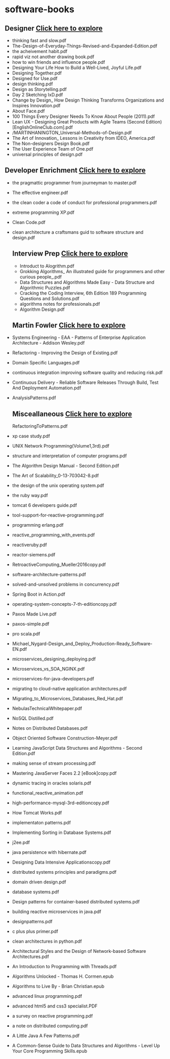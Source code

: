 # software-books



## Designer  [Click here to explore](https://github.com/thinklikeadesigner/software-books/tree/master/Designer)
  * thinking fast and slow.pdf
*   The-Design-of-Everyday-Things-Revised-and-Expanded-Edition.pdf
  * the acheivement habit.pdf
*   rapid viz not another drawing book.pdf
*   how to win friends and influence people.pdf
*   Designing Your Life How to Build a Well-Lived, Joyful Life.pdf
 *  Designing Together.pdf
*   Designed for Use.pdf
*   design thinking.pdf
*   Design as Storytelling.pdf
*   Day 2 Sketching IxD.pdf
*   Change by Design_ How Design Thinking Transforms Organizations and Inspires Innovation.pdf
*   About Face.pdf
*   100 Things Every Designer Needs To Know About People (2011).pdf
*   Lean UX - Designing Great Products with Agile Teams (Second Edition) [EnglishOnlineClub.com].pdf
*   /MARTINHANINGTON_Universal-Methods-of-Design.pdf
*   The Art of Innovation_ Lessons in Creativity from IDEO, America.pdf
*   The Non-designers Design Book.pdf
*   The User Experience Team of One.pdf
*   universal principles of design.pdf
  
  ## Developer Enrichment [Click here to explore](https://github.com/thinklikeadesigner/software-books/tree/master/developer%20enrichment)
  *  the pragmattic programmer from journeyman to master.pdf
* The effective engineer.pdf
* the clean coder a code of conduct for professional programmers.pdf
* extreme programming XP.pdf
* Clean Code.pdf
* clean architecture a craftsmans guid to software structure and design.pdf
  
  ## Interview Prep  [Click here to explore](https://github.com/thinklikeadesigner/software-books/tree/master/interview%20prep)
  
    * Introduct to Alogrithm.pdf
  * Grokking Algorithms_ An illustrated guide for programmers and other curious people_.pdf
  * Data Structures and Algorithms Made Easy - Data Structure and Algorithmic Puzzles.pdf
  * Cracking the Coding Interview, 6th Edition 189 Programming Questions and Solutions.pdf
  * algorithms notes for professionals.pdf
  * Algorithm Design.pdf
  
  
  ## Martin Fowler  [Click here to explore](https://github.com/thinklikeadesigner/software-books/tree/master/Martin%20Fowler)
*   Systems Engineering - EAA - Patterns of Enterprise Application Architecture - Addison Wesley.pdf
* Refactoring - Improving the Design of Existing.pdf
* Domain Specific Languages.pdf
* continuous integration improving software quality and reducing risk.pdf
* Continuous Delivery - Reliable Software Releases Through Build, Test And Deployment Automation.pdf
* AnalysisPatterns.pdf
  
  ## Misceallaneous  [Click here to explore](https://github.com/thinklikeadesigner/software-books/tree/master/Developer)
  RefactoringToPatterns.pdf
*  xp case study.pdf
* UNIX Network Programming(Volume1,3rd).pdf
* structure and interpretation of computer programs.pdf
* The Algorithm Design Manual - Second Edition.pdf
* The Art of Scalability_0-13-703042-8.pdf
* the design of the unix operating system.pdf
* the ruby way.pdf
* tomcat 6 developers guide.pdf
* tool-support-for-reactive-programming.pdf
* programming erlang.pdf
* reactive_programming_with_events.pdf
* reactiveruby.pdf
* reactor-siemens.pdf
* RetroactiveComputing_Mueller2016copy.pdf
* software-architecture-patterns.pdf
* solved-and-unsolved problems in concurrency.pdf
* Spring Boot in Action.pdf
* operating-system-concepts-7-th-editioncopy.pdf
* Paxos Made Live.pdf
* paxos-simple.pdf
* pro scala.pdf
* Michael_Nygard-Design_and_Deploy_Production-Ready_Software-EN.pdf
* microservices_designing_deploying.pdf
* Microservices_vs_SOA_NGINX.pdf
* microservices-for-java-developers.pdf
* migrating to cloud-native application architectures.pdf
* Migrating_to_Microservices_Databases_Red_Hat.pdf
* NebulasTechnicalWhitepaper.pdf
* NoSQL Distilled.pdf
* Notes on Distributed Databases.pdf
* Object Oriented Software Construction-Meyer.pdf
* Learning JavaScript Data Structures and Algorithms - Second Edition.pdf
* making sense of stream processing.pdf
* Mastering JavaServer Faces 2.2 [eBook]copy.pdf
* dynamic tracing in oracles solaris.pdf
* functional_reactive_animation.pdf
* high-performance-mysql-3rd-editioncopy.pdf
* How Tomcat Works.pdf
* implementaton patterns.pdf
* Implementing Sorting in Database Systems.pdf
* j2ee.pdf
* java persistence with hibernate.pdf
* Designing Data Intensive Applicationscopy.pdf
* distributed systems principles and paradigms.pdf
* domain driven design.pdf
* database systems.pdf
* Design patterns for container-based distributed systems.pdf
* building reactive microservices in java.pdf
* designpatterns.pdf
* c plus plus primer.pdf
* clean architectures in python.pdf
* Architectural Styles and the Design of Network-based Software Architectures.pdf
* An Introduction to Programming with Threads.pdf
* Algorithms Unlocked - Thomas H. Cormen.epub
* Algorithms to Live By - Brian Christian.epub
* advanced linux programming.pdf
* advanced html5 and css3 specialist.PDF
* a survey on reactive programming.pdf
* a note on distributed computing.pdf
* A Little Java A Few Patterns.pdf
* A Common-Sense Guide to Data Structures and Algorithms - Level Up Your Core Programming Skills.epub

